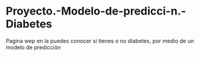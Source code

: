 # Proyecto.-Modelo-de-predicci-n.-Diabetes
Pagina wep en la puedes conocer si tienes o no diabetes, por medio de un modelo de predicción
